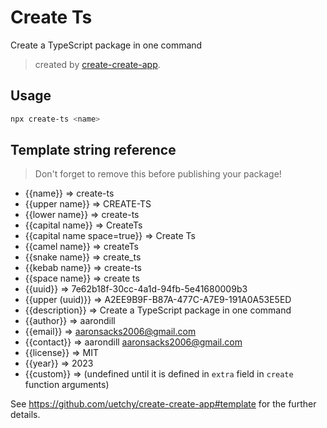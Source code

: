 # Create Ts

Create a TypeScript package in one command

> created by [create-create-app](https://github.com/uetchy/create-create-app).

## Usage

```bash
npx create-ts <name>
```

## Template string reference

> Don't forget to remove this before publishing your package!

- {{name}} => create-ts
- {{upper name}} => CREATE-TS
- {{lower name}} => create-ts
- {{capital name}} => CreateTs
- {{capital name space=true}} => Create Ts
- {{camel name}} => createTs
- {{snake name}} => create_ts
- {{kebab name}} => create-ts
- {{space name}} => create ts
- {{uuid}} => 7e62b18f-30cc-4a1d-94fb-5e41680009b3
- {{upper (uuid)}} => A2EE9B9F-B87A-477C-A7E9-191A0A53E5ED
- {{description}} => Create a TypeScript package in one command
- {{author}} => aarondill
- {{email}} => aaronsacks2006@gmail.com
- {{contact}} => aarondill <aaronsacks2006@gmail.com>
- {{license}} => MIT
- {{year}} => 2023
- {{custom}} =>  (undefined until it is defined in `extra` field in `create` function arguments)

See https://github.com/uetchy/create-create-app#template for the further details.
